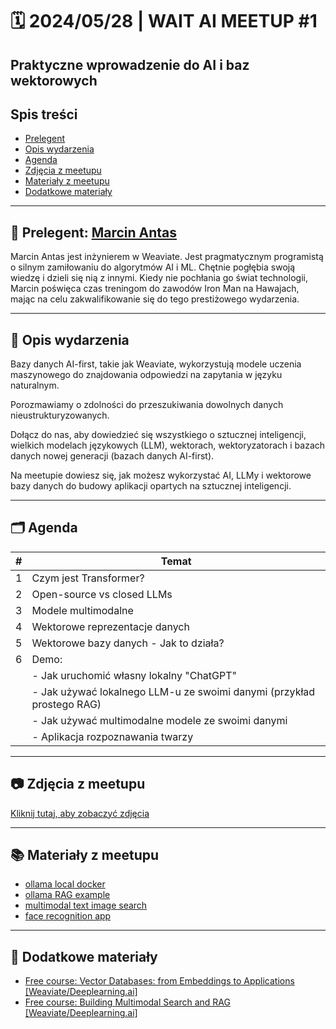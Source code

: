 # 🗓️ 2024/05/28 | WAIT AI MEETUP #1

## Praktyczne wprowadzenie do AI i baz wektorowych

## Spis treści
- [Prelegent](#prelegent)
- [Opis wydarzenia](#opis-wydarzenia)
- [Agenda](#agenda)
- [Zdjęcia z meetupu](#zdjęcia-z-meetupu)
- [Materiały z meetupu](#materiały-z-meetupu)
- [Dodatkowe materiały](#dodatkowe-materiały)

---

## 🎤 Prelegent: [Marcin Antas](https://www.linkedin.com/in/antasmarcin/)
Marcin Antas jest inżynierem w Weaviate. Jest pragmatycznym programistą o silnym zamiłowaniu do algorytmów AI i ML. Chętnie pogłębia swoją wiedzę i dzieli się nią z innymi. Kiedy nie pochłania go świat technologii, Marcin poświęca czas treningom do zawodów Iron Man na Hawajach, mając na celu zakwalifikowanie się do tego prestiżowego wydarzenia.

---

## 📄 Opis wydarzenia

Bazy danych AI-first, takie jak Weaviate, wykorzystują modele uczenia maszynowego do znajdowania odpowiedzi na zapytania w języku naturalnym.

Porozmawiamy o zdolności do przeszukiwania dowolnych danych nieustrukturyzowanych.

Dołącz do nas, aby dowiedzieć się wszystkiego o sztucznej inteligencji, wielkich modelach językowych (LLM), wektorach, wektoryzatorach i bazach danych nowej generacji (bazach danych AI-first).

Na meetupie dowiesz się, jak możesz wykorzystać AI, LLMy i wektorowe bazy danych do budowy aplikacji opartych na sztucznej inteligencji.

---

## 🗂️ Agenda

| **#** | **Temat**                                     |
|-------|-----------------------------------------------|
| 1     | Czym jest Transformer?                        |
| 2     | Open-source vs closed LLMs                    |
| 3     | Modele multimodalne                           |
| 4     | Wektorowe reprezentacje danych                |
| 5     | Wektorowe bazy danych - Jak to działa?        |
| 6     | Demo:                                         |
|       | - Jak uruchomić własny lokalny "ChatGPT"      |
|       | - Jak używać lokalnego LLM-u ze swoimi danymi (przykład prostego RAG) |
|       | - Jak używać multimodalne modele ze swoimi danymi |
|       | - Aplikacja rozpoznawania twarzy              |

---

## 📷 Zdjęcia z meetupu
[Kliknij tutaj, aby zobaczyć zdjęcia](https://photos.app.goo.gl/uDGhgDHyZfqowxYm6)

---

## 📚 Materiały z meetupu

- [ollama local docker](https://github.com/antas-marcin/ollama-local-docker)
- [ollama RAG example](https://github.com/antas-marcin/weaviate-ollama-rag-sample)
- [multimodal text image search](https://github.com/weaviate/weaviate-examples/tree/main/clip-multi-modal-text-image-search)
- [face recognition app](https://github.com/weaviate/weaviate-examples/tree/main/face-recognition-app)

---

## 📘 Dodatkowe materiały

- [Free course: Vector Databases: from Embeddings to Applications [Weaviate/Deeplearning.ai]](https://www.deeplearning.ai/short-courses/vector-databases-embeddings-applications/)
- [Free course: Building Multimodal Search and RAG [Weaviate/Deeplearning.ai]](https://www.deeplearning.ai/short-courses/building-multimodal-search-and-rag/)